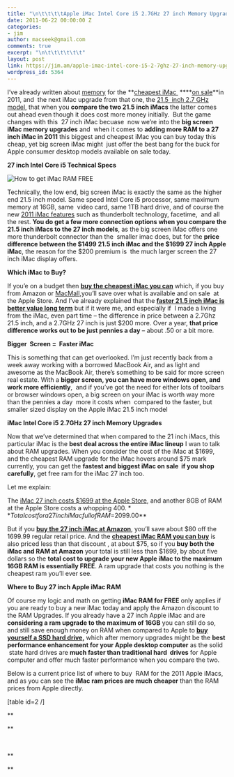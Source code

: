 ```yaml
---
title: "\n\t\t\t\tApple iMac Intel Core i5 2.7GHz 27 inch Memory Upgrades\t\t"
date: 2011-06-22 00:00:00 Z
categories:
- jim
author: macseek@gmail.com
comments: true
excerpt: "\n\t\t\t\t\t\t"
layout: post
link: https://jim.am/apple-imac-intel-core-i5-2-7ghz-27-inch-memory-upgrades/
wordpress_id: 5364
---
```


I’ve already written about [memory](http://www.jim.am/apple-imac-21-5-inch-2-5ghz-memory-upgrades/) for the **[cheapest iMac ](http://www.amazon.com/gp/product/B004YKXGIK/ref=as_li_ss_tl?ie=UTF8&tag=ramseeker-20&linkCode=as2&camp=217145&creative=399373&creativeASIN=B004YKXGIK) ****[on sale](http://www.amazon.com/gp/product/B004YKXGIK/ref=as_li_ss_tl?ie=UTF8&tag=ramseeker-20&linkCode=as2&camp=217145&creative=399373&creativeASIN=B004YKXGIK)**in 2011, and  the next iMac upgrade from that one, the [21.5  inch 2.7 GHz model](http://www.jim.am/apple-imac-21-5-inch-2-7-ghz-memory-upgrades/), that when you **compare the two 21.5 inch iMacs** the latter comes out ahead even though it does cost more money initially.  But the game changes with this  27 inch iMac becuase  now we’re into the **big screen iMac memory upgrades** and  when it comes to **adding more RAM to a 27 inch iMac in 2011** this biggest and cheapest iMac you can buy today this cheap, yet big screen iMac might  just offer the best bang for the buck for Apple consumer desktop models available on sale today.




**27 inch Intel Core i5 Technical Specs**




![How to get iMac RAM FREE](http://www.jim.am/wp-content/uploads/2011/06/Screen-shot-2011-06-22-at-11.57.15-AM.png)




Technically, the low end, big screen iMac is exactly the same as the higher end 21.5 inch model. Same speed Intel Core i5 processor, same maximum memory at 16GB, same  video card, same 1TB hard drive, and of course the new [2011 iMac features](http://www.apple.com/imac/specs.html) such as thunderbolt technology, facetime,  and all the rest. **You do get a few more connection options when you compare the 21.5 inch iMacs to the 27 inch models**, as the big screen iMac offers one more thunderbolt connector than the  smaller imac does, but for the **price difference between the $1499 21.5 inch iMac and the $1699 27 inch Apple iMac**, the reason for the $200 premium is  the much larger screen the 27 inch iMac display offers.




**Which iMac to Buy?**




If you’e on a budget then **[buy the cheapest iMac you can](http://www.amazon.com/gp/product/B004YKXGIK/ref=as_li_ss_tl?ie=UTF8&tag=ramseeker-20&linkCode=as2&camp=217145&creative=399373&creativeASIN=B004YKXGIK)** which, if you buy from Amazon or [MacMall](http://www.kqzyfj.com/click-1548159-10894596),you’ll save over what is available and on sale  at the Apple Store. And I’ve already explained that the **[faster 21.5 inch iMac is better value long term](http://www.jim.am/apple-imac-21-5-inch-2-7-ghz-memory-upgrades/)** but if it were me, and especially if  I made a living from the iMac, even part time – the difference in price between a 2.7Ghz 21.5 inch, and a 2.7GHz 27 inch is just $200 more. Over a year, **that price difference works out to be just pennies a day** – about .50 or a bit more.




**Bigger  Screen =  Faster iMac**




This is something that can get overlooked. I’m just recently back from a week away working with a borrowed MacBook Air, and as light and awesome as the MacBook Air, there’s something to be said for more screen real estate. With a **bigger screen, you can have more windows open, and work more efficiently**,  and if you’ve got the need for either lots of toolbars or browser windows open, a big screen on your iMac is worth way more than the pennies a day  more it costs when  compared to the faster, but smaller sized display on the Apple iMac 21.5 inch model




**iMac Intel Core i5 2.7GHz 27 inch Memory Upgrades**




Now that we’ve determined that when compared to the 21 inch iMacs, this particular iMac is the **best deal across the entire iMac lineup** I wan to talk about RAM upgrades. When you consider the cost of the iMac at $1699, and the cheapest RAM upgrade for the iMac hovers around $75 mark currently, you can get the **fastest and biggest iMac on sale  if you shop carefully**, get free ram for the iMac 27 inch too.




Let me explain:




The [iMac 27 inch costs $1699 at the Apple Store](http://www.apple.com/imac/specs.html), and another 8GB of RAM at the Apple Store costs a whopping $400. **Total cost for a 27 inch iMac full of RAM =$2099.00**




But if you **[buy the 27 inch iMac at Amazon](http://www.amazon.com/gp/product/B004YLCBRG/ref=as_li_ss_tl?ie=UTF8&tag=ramseeker-20&linkCode=as2&camp=217145&creative=399373&creativeASIN=B004YLCBRG)**, you’ll save about $80 off the 1699.99 regular retail price. And the **[cheapest iMac RAM you can buy](http://www.amazon.com/dp/B002YUF8ZG/ref=as_li_ss_til?tag=ramseeker-20&camp=213381&creative=390973&linkCode=as4&creativeASIN=B002YUF8ZG&adid=1M72YM31597Z6H77GVMK&)** is also priced less than that discount , at about $75, so if you **buy both the iMac and RAM at Amazon** your total is still less than $1699, by about five dollars so the **total cost to upgrade your new Apple iMac to the maximum 16GB RAM is essentially FREE**. A ram upgrade that costs you nothing is the cheapest ram you’ll ever see.




**Where to Buy 27 inch Apple iMac RAM**




Of course my logic and math on getting **iMac RAM for FREE** only applies if you are ready to buy a new iMac today and apply the Amazon discount to the RAM Upgrades. If you already have a 27 inch Apple iMac and are **considering a ram upgrade to the maximum of 16GB** you can still do so, and still save enough money on RAM when compared to Apple to **[buy yourself a SSD hard drive,](http://www.amazon.com/dp/B0039SM0AS/ref=as_li_ss_til?tag=ramseeker-20&camp=213381&creative=390973&linkCode=as4&creativeASIN=B0039SM0AS&adid=1C309EX3ASWHZ876FEXY&)** which after memory upgrades might be the **best performance enhancement for your Apple desktop computer** as the solid  state hard drives are **much faster than traditional hard  drives** for Apple computer and offer much faster performance when you compare the two.




Below is a current price list of where to buy  RAM for the 2011 Apple iMacs, and as you can see the **iMac ram prices are much cheaper** than the RAM prices from Apple directly.




[table id=2 /]




**




**




 




**




**




 


		
